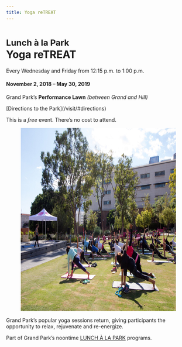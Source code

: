```yaml
---
title: Yoga reTREAT
---
```


# <small>Lunch à la Park</small><br />Yoga reTREAT

Every Wednesday and Friday from <time datetime="12:15">12:15 p.m.</time> to <time datetime="13:00">1:00 p.m.</time>

#### November 2, 2018 – May 30, 2019

Grand Park’s **Performance Lawn** _(between Grand and Hill)_

<p class="action" markdown="1">
[Directions to the Park](/visit/#directions)
</p>

This is a _free_ event. There’s no cost to attend.

<figure>
  <img src="/uploads/yoga-2.jpg" alt="Yoga" height="500" />
</figure>

Grand Park’s popular yoga sessions return, giving participants the opportunity to relax, rejuvenate and re-energize.

Part of Grand Park’s noontime [LUNCH À LA PARK](/lunch/) programs.
